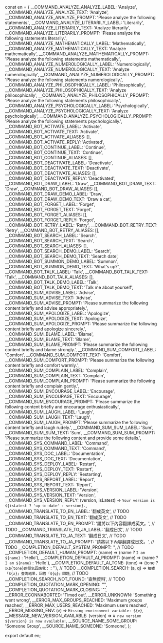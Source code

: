 const en = {
  __COMMAND_ANALYZE_ANALYZE_LABEL: 'Analyze',
  __COMMAND_ANALYZE_ANALYZE_TEXT: 'Analyze',
  __COMMAND_ANALYZE_ANALYZE_PROMPT: 'Please analyze the following statements.',
  __COMMAND_ANALYZE_LITERARILY_LABEL: 'Literarily',
  __COMMAND_ANALYZE_LITERARILY_TEXT: 'Analyze literarily',
  __COMMAND_ANALYZE_LITERARILY_PROMPT: 'Please analyze the following statements literarily.',
  __COMMAND_ANALYZE_MATHEMATICALLY_LABEL: 'Mathematically',
  __COMMAND_ANALYZE_MATHEMATICALLY_TEXT: 'Analyze mathematically',
  __COMMAND_ANALYZE_MATHEMATICALLY_PROMPT: 'Please analyze the following statements mathematically.',
  __COMMAND_ANALYZE_NUMEROLOGICALLY_LABEL: 'Numerologically',
  __COMMAND_ANALYZE_NUMEROLOGICALLY_TEXT: 'Analyze numerologically',
  __COMMAND_ANALYZE_NUMEROLOGICALLY_PROMPT: 'Please analyze the following statements numerologically.',
  __COMMAND_ANALYZE_PHILOSOPHICALLY_LABEL: 'Philosophically',
  __COMMAND_ANALYZE_PHILOSOPHICALLY_TEXT: 'Analyze philosophically',
  __COMMAND_ANALYZE_PHILOSOPHICALLY_PROMPT: 'Please analyze the following statements philosophically.',
  __COMMAND_ANALYZE_PSYCHOLOGICALLY_LABEL: 'Psychologically',
  __COMMAND_ANALYZE_PSYCHOLOGICALLY_TEXT: 'Analyze psychologically',
  __COMMAND_ANALYZE_PSYCHOLOGICALLY_PROMPT: 'Please analyze the following statements psychologically.',
  __COMMAND_BOT_ACTIVATE_LABEL: 'Activate',
  __COMMAND_BOT_ACTIVATE_TEXT: 'Activate',
  __COMMAND_BOT_ACTIVATE_ALIASES: [],
  __COMMAND_BOT_ACTIVATE_REPLY: 'Activated',
  __COMMAND_BOT_CONTINUE_LABEL: 'Continue',
  __COMMAND_BOT_CONTINUE_TEXT: 'Continue',
  __COMMAND_BOT_CONTINUE_ALIASES: [],
  __COMMAND_BOT_DEACTIVATE_LABEL: 'Deactivate',
  __COMMAND_BOT_DEACTIVATE_TEXT: 'Deactivate',
  __COMMAND_BOT_DEACTIVATE_ALIASES: [],
  __COMMAND_BOT_DEACTIVATE_REPLY: 'Deactivated',
  __COMMAND_BOT_DRAW_LABEL: 'Draw',
  __COMMAND_BOT_DRAW_TEXT: 'Draw',
  __COMMAND_BOT_DRAW_ALIASES: [],
  __COMMAND_BOT_DRAW_DEMO_LABEL: 'Draw',
  __COMMAND_BOT_DRAW_DEMO_TEXT: 'Draw a cat',
  __COMMAND_BOT_FORGET_LABEL: 'Forget',
  __COMMAND_BOT_FORGET_TEXT: 'Forget',
  __COMMAND_BOT_FORGET_ALIASES: [],
  __COMMAND_BOT_FORGET_REPLY: 'Forgot',
  __COMMAND_BOT_RETRY_LABEL: 'Retry',
  __COMMAND_BOT_RETRY_TEXT: 'Retry',
  __COMMAND_BOT_RETRY_ALIASES: [],
  __COMMAND_BOT_SEARCH_LABEL: 'Search',
  __COMMAND_BOT_SEARCH_TEXT: 'Search',
  __COMMAND_BOT_SEARCH_ALIASES: [],
  __COMMAND_BOT_SEARCH_DEMO_LABEL: 'Search',
  __COMMAND_BOT_SEARCH_DEMO_TEXT: 'Search date',
  __COMMAND_BOT_SUMMON_DEMO_LABEL: 'Summon',
  __COMMAND_BOT_SUMMON_DEMO_TEXT: 'What\'s up?',
  __COMMAND_BOT_TALK_LABEL: 'Talk',
  __COMMAND_BOT_TALK_TEXT: 'Talk',
  __COMMAND_BOT_TALK_ALIASES: [],
  __COMMAND_BOT_TALK_DEMO_LABEL: 'Talk',
  __COMMAND_BOT_TALK_DEMO_TEXT: 'Talk me about yourself',
  __COMMAND_SUM_ADVISE_LABEL: 'Advise',
  __COMMAND_SUM_ADVISE_TEXT: 'Advise',
  __COMMAND_SUM_ADVISE_PROMPT: 'Please summarize the following content briefly and advise appropriately.',
  __COMMAND_SUM_APOLOGIZE_LABEL: 'Apologize',
  __COMMAND_SUM_APOLOGIZE_TEXT: 'Apologize',
  __COMMAND_SUM_APOLOGIZE_PROMPT: 'Please summarize the following content briefly and apologize sincerely.',
  __COMMAND_SUM_BLAME_LABEL: 'Blame',
  __COMMAND_SUM_BLAME_TEXT: 'Blame',
  __COMMAND_SUM_BLAME_PROMPT: 'Please summarize the following content briefly and blame strongly.',
  __COMMAND_SUM_COMFORT_LABEL: 'Comfort',
  __COMMAND_SUM_COMFORT_TEXT: 'Comfort',
  __COMMAND_SUM_COMFORT_PROMPT: 'Please summarize the following content briefly and comfort warmly.',
  __COMMAND_SUM_COMPLAIN_LABEL: 'Complain',
  __COMMAND_SUM_COMPLAIN_TEXT: 'Complain',
  __COMMAND_SUM_COMPLAIN_PROMPT: 'Please summarize the following content briefly and complain gently.',
  __COMMAND_SUM_ENCOURAGE_LABEL: 'Encourage',
  __COMMAND_SUM_ENCOURAGE_TEXT: 'Encourage',
  __COMMAND_SUM_ENCOURAGE_PROMPT: 'Please summarize the following content briefly and encourage enthusiastically.',
  __COMMAND_SUM_LAUGH_LABEL: 'Laugh',
  __COMMAND_SUM_LAUGH_TEXT: 'Laugh',
  __COMMAND_SUM_LAUGH_PROMPT: 'Please summarize the following content briefly and laugh rudely.',
  __COMMAND_SUM_SUM_LABEL: 'Sum',
  __COMMAND_SUM_SUM_TEXT: 'Sum',
  __COMMAND_SUM_SUM_PROMPT: 'Please summarize the following content and provide some details.',
  __COMMAND_SYS_COMMAND_LABEL: 'Command',
  __COMMAND_SYS_COMMAND_TEXT: 'Command',
  __COMMAND_SYS_DOC_LABEL: 'Documentation',
  __COMMAND_SYS_DOC_TEXT: 'Documentation',
  __COMMAND_SYS_DEPLOY_LABEL: 'Restart',
  __COMMAND_SYS_DEPLOY_TEXT: 'Restart',
  __COMMAND_SYS_DEPLOY_REPLY: 'Restarting',
  __COMMAND_SYS_REPORT_LABEL: 'Report',
  __COMMAND_SYS_REPORT_TEXT: 'Report',
  __COMMAND_SYS_VERSION_LABEL: 'Version',
  __COMMAND_SYS_VERSION_TEXT: 'Version',
  __COMMAND_SYS_VERSION_REPLY: (version, isLatest) => `Your version is ${isLatest ? 'up-to-date' : version}.`,
  __COMMAND_TRANSLATE_TO_EN_LABEL: '翻成英文', // TODO
  __COMMAND_TRANSLATE_TO_EN_TEXT: '翻成英文', // TODO
  __COMMAND_TRANSLATE_TO_EN_PROMPT: '請將以下內容翻譯成英文。', // TODO
  __COMMAND_TRANSLATE_TO_JA_LABEL: '翻成日文', // TODO
  __COMMAND_TRANSLATE_TO_JA_TEXT: '翻成日文', // TODO
  __COMMAND_TRANSLATE_TO_JA_PROMPT: '請將以下內容翻譯成日文。', // TODO
  __COMPLETION_DEFAULT_SYSTEM_PROMPT: '', // TODO
  __COMPLETION_DEFAULT_HUMAN_PROMPT: (name) => (name ? `I am ${name}` : 'Hello'),
  __COMPLETION_DEFAULT_AI_PROMPT: (name) => (name ? `I am ${name}` : 'Hello'),
  __COMPLETION_DEFAULT_AI_TONE: (tone) => (tone ? `以${tone}的語氣回應我：` : ''), // TODO
  __COMPLETION_SEARCH: (a, q) => `根據「${a}」查詢結果，回答「${q}」問題`, // TODO
  __COMPLETION_SEARCH_NOT_FOUND: '查無資料', // TODO
  __COMPLETION_QUOTATION_MARK_OPENING: '"',
  __COMPLETION_QUOTATION_MARK_CLOSING: '"',
  __ERROR_ECONNABORTED: 'Timed out',
  __ERROR_UNKNOWN: 'Something went wrong',
  __ERROR_MAX_GROUPS_REACHED: 'Maximum groups reached',
  __ERROR_MAX_USERS_REACHED: 'Maximum users reached',
  __ERROR_MISSING_ENV: (v) => `Missing environment variable: ${v}`,
  __MESSAGE_NEW_VERSION_AVAILABLE: (version) => `A new version ${version} is now available!`,
  __SOURCE_NAME_SOME_GROUP: 'Someone Group',
  __SOURCE_NAME_SOMEONE: 'Someone',
};

export default en;